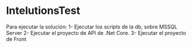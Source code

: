# IntelutionsTest

Para ejecutar la solución:
1- Ejecutar los scripts de la db, sobre MSSQL Server
2- Ejecutar el proyecto de API de .Net Core.
3- Ejecutar el proyecto de Front
